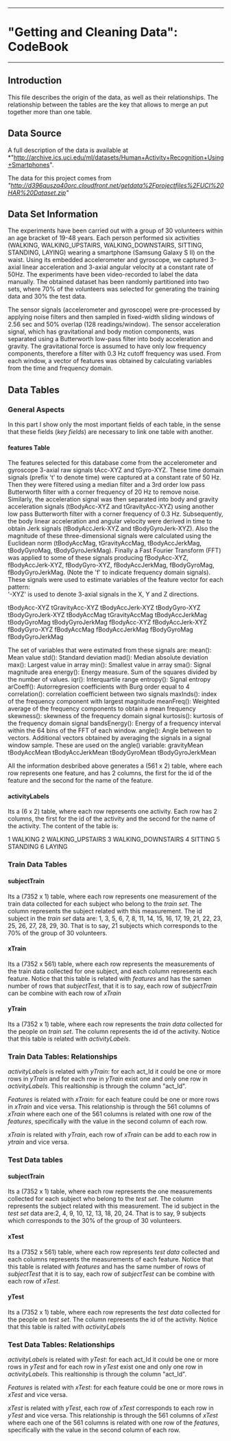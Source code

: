 -------------------------------------------------
# "Getting and Cleaning Data": CodeBook 
-------------------------------------------------

## Introduction

This file describes the origin of the data, as well as their relationships. The relationship between the tables are the key that allows to merge an put together more than one table.

## Data Source

A full description of the data is available at 
*"http://archive.ics.uci.edu/ml/datasets/Human+Activity+Recognition+Using+Smartphones".

The data  for this project comes from 
*"http://d396qusza40orc.cloudfront.net/getdata%2Fprojectfiles%2FUCI%20HAR%20Dataset.zip"* 


## Data Set Information

The experiments have been carried out with a group of 30 volunteers within an age bracket of 19-48 years. Each person performed six activities (WALKING, WALKING_UPSTAIRS, WALKING_DOWNSTAIRS, SITTING, STANDING, LAYING) wearing a smartphone (Samsung Galaxy S II) on the waist. Using its embedded accelerometer and gyroscope, we captured 3-axial linear acceleration and 3-axial angular velocity at a constant rate of 50Hz. The experiments have been video-recorded to label the data manually. The obtained dataset has been randomly partitioned into two sets, where 70% of the volunteers was selected for generating the training data and 30% the test data. 

The sensor signals (accelerometer and gyroscope) were pre-processed by applying noise filters and then sampled in fixed-width sliding windows of 2.56 sec and 50% overlap (128 readings/window). The sensor acceleration signal, which has gravitational and body motion components, was separated using a Butterworth low-pass filter into body acceleration and gravity. The gravitational force is assumed to have only low frequency components, therefore a filter with 0.3 Hz cutoff frequency was used. From each window, a vector of features was obtained by calculating variables from the time and frequency domain. 

## Data Tables 

### General Aspects

In this part I show only the most important fields of each table, in the sense that these fields (*key fields*) are necessary to link one table with another. 

#### features Table

The features selected for this database come from the accelerometer and gyroscope 3-axial raw signals tAcc-XYZ and tGyro-XYZ. These time domain signals (prefix 't' to denote time) were captured at a constant rate of 50 Hz. Then they were filtered using a median filter and a 3rd order low pass Butterworth filter with a corner frequency of 20 Hz to remove noise. Similarly, the acceleration signal was then separated into body and gravity acceleration signals (tBodyAcc-XYZ and tGravityAcc-XYZ) using another low pass Butterworth filter with a corner frequency of 0.3 Hz. 
Subsequently, the body linear acceleration and angular velocity were derived in time to obtain Jerk signals (tBodyAccJerk-XYZ and tBodyGyroJerk-XYZ). Also the magnitude of these three-dimensional signals were calculated using the Euclidean norm (tBodyAccMag, tGravityAccMag, tBodyAccJerkMag, tBodyGyroMag, tBodyGyroJerkMag). 
Finally a Fast Fourier Transform (FFT) was applied to some of these signals producing fBodyAcc-XYZ, fBodyAccJerk-XYZ, fBodyGyro-XYZ, fBodyAccJerkMag, fBodyGyroMag, fBodyGyroJerkMag. (Note the 'f' to indicate frequency domain signals). 
These signals were used to estimate variables of the feature vector for each pattern:  
'-XYZ' is used to denote 3-axial signals in the X, Y and Z directions.

tBodyAcc-XYZ
tGravityAcc-XYZ
tBodyAccJerk-XYZ
tBodyGyro-XYZ
tBodyGyroJerk-XYZ
tBodyAccMag
tGravityAccMag
tBodyAccJerkMag
tBodyGyroMag
tBodyGyroJerkMag
fBodyAcc-XYZ
fBodyAccJerk-XYZ
fBodyGyro-XYZ
fBodyAccMag
fBodyAccJerkMag
fBodyGyroMag
fBodyGyroJerkMag

The set of variables that were estimated from these signals are: 
mean(): Mean value
std(): Standard deviation
mad(): Median absolute deviation 
max(): Largest value in array
min(): Smallest value in array
sma(): Signal magnitude area
energy(): Energy measure. Sum of the squares divided by the number of values. 
iqr(): Interquartile range 
entropy(): Signal entropy
arCoeff(): Autorregresion coefficients with Burg order equal to 4
correlation(): correlation coefficient between two signals
maxInds(): index of the frequency component with largest magnitude
meanFreq(): Weighted average of the frequency components to obtain a mean frequency
skewness(): skewness of the frequency domain signal 
kurtosis(): kurtosis of the frequency domain signal 
bandsEnergy(): Energy of a frequency interval within the 64 bins of the FFT of each window.
angle(): Angle between to vectors.
Additional vectors obtained by averaging the signals in a signal window sample. These are used on the angle() variable:
gravityMean
tBodyAccMean
tBodyAccJerkMean
tBodyGyroMean
tBodyGyroJerkMean

All the information desbribed above generates a (561 x 2) table, where each row represents one feature, and has 2 columns, the first for the id of the feature and the second for the name of the feature. 

#### activityLabels

Its a (6 x 2) table, where each row represents one activity. Each row has 2 columns, the first for the id of the activity and the second for the name of the activity. The content of the table is:

1 WALKING
2 WALKING_UPSTAIRS
3 WALKING_DOWNSTAIRS
4 SITTING
5 STANDING
6 LAYING


### Train Data Tables

#### subjectTrain

Its a (7352 x 1) table, where each row represents one measurement of the train data collected for each subject who belong to the *train set*. The column represents the subject related with this measurement. The id subject in the *train set* data  are: 1, 3, 5, 6, 7, 8, 11, 14, 15, 16, 17, 19, 21, 22, 23, 25, 26, 27, 28, 29, 30. That is to say,  21 subjects which corresponds to the 70% of the group of 30 volunteers.


#### xTrain

Its a (7352 x 561) table, where each row represents the measurements of the train data collected for one subject, and each column represents each feature.   Notice that this table is related with *features* and has the samen number of rows that *subjectTest*, that it is to say, each row of *subjectTrain* can be combine with each row of *xTrain*

#### yTrain

Its a (7352 x 1) table, where each row represents the *train data* collected for the people on *train set*. The column represents the id of the activity. Notice that this table is related with *activityLabels*.  

### Train Data Tables: Relationships

*activityLabels* is related with *yTrain*: for each act_Id it could be one or more rows in *yTrain* and for each row in *yTrain* exist one and only one row in *activityLabels*. This realtionship is through the column "act_Id".

*Features* is related with *xTrain*: for each feature could be one or more rows in *xTrain* and vice versa. This relationship is through the 561 columns of *xTrain* where each one of the 561 columns is related with one row of the *features*, specifically with the value in the second column of each row.

*xTrain* is related with *yTrain*, each row of *xTrain* can be add to each row in *ytrain* and vice versa.

### Test Data tables

#### subjectTrain

Its a (7352 x 1) table, where each row represents the one measurements collected for each subject who belong to the *test set*. The column represents the subject related with this measurement. The id subject in the *test set* data  are:2, 4, 9, 10, 12, 13, 18, 20, 24. That is to say,  9 subjects which corresponds to the 30% of the group of 30 volunteers. 

#### xTest

Its a (7352 x 561) table, where each row represents *test data* collected and each columns represents the measurements of each feature.   Notice that this table is related with *features* and has the same number of rows of *subjectTest* that it is to say, each row of *subjectTest* can be combine with each row of *xTest*.

#### yTest

Its a (7352 x 1) table, where each row represents the *test data* collected for the people on *test set*. The column represents the id of the activity. Notice that this table is ralted with *activityLabels* 

### Test Data Tables: Relationships

*activityLabels* is related with *yTest*: for each act_Id it could be one or more rows in *yTest* and for each row in *yTest* exist one and only one row in *activityLabels*. This realtionship is through the column "act_Id".

*Features* is related with *xTest*: for each feature could be one or more rows in *xTest* and vice versa.

*xTest* is related with *yTest*, each row of *xTest* corresponds to each row in *yTest* and vice versa. This relationship is through the 561 columns of *xTest* where each one of the 561 columns is related with one row of the *features*, specifically with the value in the second column of each row.
